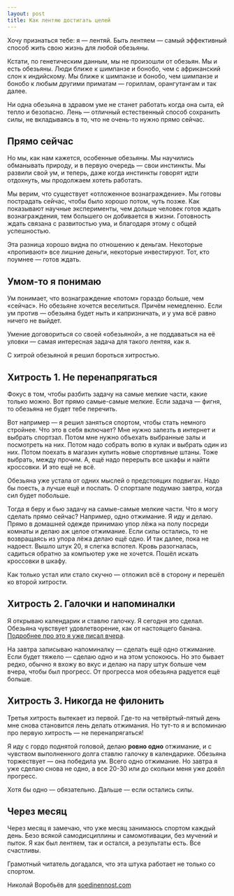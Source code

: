 ```yaml
---
layout: post
title: Как лентяю достигать целей
---
```


Хочу признаться тебе: я — лентяй. Быть лентяем — самый эффективный способ жить свою жизнь для любой обезьяны.

Кстати, по генетическим данным, мы не произошли от обезьян. Мы и есть обезьяны. Люди ближе к шимпанзе и бонобо, чем с африканский слон к индийскому. Мы ближе к шимпанзе и бонобо, чем шимпанзе и бонобо к любым другими приматам — гориллам, орангутангам и так далее.

Ни одна обезьяна в здравом уме не станет работать когда она сыта, ей тепло и безопасно. Лень — отличный естественный способ сохранить силы, не вкладываясь в то, что не очень-то нужно прямо сейчас.

## Прямо сейчас

Но мы, как нам кажется, особенные обезьяны. Мы научились обманывать природу, и в первую очередь — свои инстинкты. Мы развили свой ум, и теперь, даже когда инстинкты говорят идти отдохнуть, мы продолжаем хотеть работать.

Мы верим, что существует «отложенное вознаграждение». Мы готовы пострадать сейчас, чтобы было хорошо потом, чуть позже. Как показывают научные эксперименты, чем дольше человек готов ждать вознаграждения, тем большего он добивается в жизни. Готовность ждать связана с развитостью ума, и благодаря этому с общей успешностью.

Эта разница хорошо видна по отношению к деньгам. Некоторые «пропивают» все лишние деньги, некоторые инвестируют. Тот, кто поумнее — готов ждать.

## Умом-то я понимаю

Ум понимает, что вознаграждение «потом» гораздо больше, чем «сейчас». Но обезьяне хочется веселиться. Причём немедленно. Если ум против — обезьяна будет ныть и капризничать, и у ума всё равно ничего не выйдет.

Умение договориться со своей «обезьяной», а не поддаваться на её уловки — самая интересная задача для такого лентяя, как я.

С хитрой обезьяной я решил бороться хитростью.

## Хитрость 1. Не перенапрягаться

Фокус в том, чтобы разбить задачу на самые мелкие части, какие только можно. Вот прямо самые-самые мелкие. Если задача — фигня, то обезьяна не будет тебе перечить.

Вот например — я решил заняться спортом, чтобы стать немного стройнее. Что это в себя включает? Мне нужно залезть в интернет и выбрать спортзал. Потом мне нужно объехать выбранные залы и посмотреть на них. Потом надо собрать волю в кулак и выбрать один из них. Потом поехать в магазин купить новые спортивные штаны. Тоже выбрать, между прочим. А, ещё надо перерыть все шкафы и найти кроссовки. И это ещё не всё.

Обезьяна уже устала от одних мыслей о предстоящих подвигах. Надо бы поесть, а лучше ещё и поспать. О спортзале подумаю завтра, когда сил будет побольше.

Тогда я беру и бью задачу на самые-самые мелкие части. Что я могу сделать прямо сейчас? Например, одно отжимание. Я иду и делаю. Прямо в домашней одежде принимаю упор лёжа на полу посреди комнаты и делаю аж целое отжимание. Если силы остались, то не возвращаясь из упора лёжа делаю ещё одно. И так далее, пока не надоест. Вышло штук 20, я слегка вспотел. Кровь разогналась, садиться обратно за компьютер уже не хочется. Пошёл искать кроссовки в шкафу.

Как только устал или стало скучно — отложил всё в сторону и перешёл ко второй хитрости.

## Хитрость 2. Галочки и напоминалки

Я открываю календарик и ставлю галочку. Я сегодня это сделал. Обезьяна чувствует удовлетворение, как от настоящего банана. [Подробнее про это я уже писал вчера](http://soedinennost.com/strength-to-succeed/).

На завтра записываю напоминалку — сделать ещё одно отжимание. Если будет тяжело — сделаю одно и на этом успокоюсь. Но это бывает редко, обычно я вхожу во вкус и делаю на пару штук больше чем вчера, чтобы был прогресс. От прогресса моя обезьяна радуется ещё больше.

## Хитрость 3. Никогда не филонить

Третья хитрость вытекает из первой. Где-то на четвёртый-пятый день мне снова становится лень делать отжимания. Но тут-то я и вспоминаю про первую хитрость — не перенапрягаться!

Я иду с гордо поднятой головой, делаю **ровно одно** отжимание, и с чувством выполненного долга ставлю галочку в календарике. Обезьяна торжествует — она победила ум. Всего одно отжимание. Но завтра я уже сделаю снова не одно, а все 20-30 или до скольки меня уже довёл прогресс.

Хотя бы одно — обязательно. Дальше — если остались силы.

## Через месяц

Через месяц я замечаю, что уже месяц занимаюсь спортом каждый день. Безо всякой самодисциплины и самомотивации, без мучений и пыток. Я как был лентяем, так и остался, а результаты есть. Все счастливы.

Грамотный читатель догадался, что эта штука работает не только со спортом.

Николай Воробьёв для [soedinennost.com](http://soedinennost.com/)